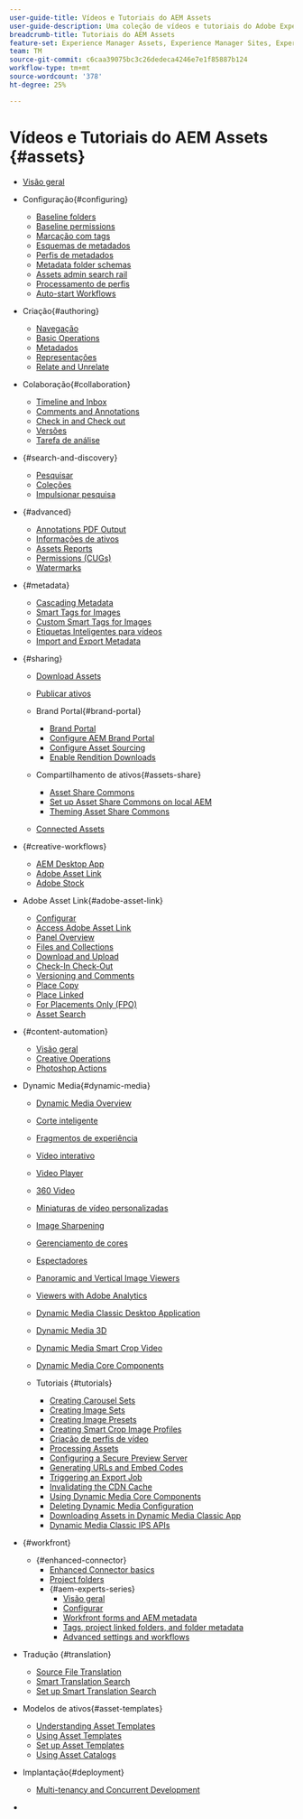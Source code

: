 ```yaml
---
user-guide-title: Vídeos e Tutoriais do AEM Assets
user-guide-description: Uma coleção de vídeos e tutoriais do Adobe Experience Manager Assets.
breadcrumb-title: Tutoriais do AEM Assets
feature-set: Experience Manager Assets, Experience Manager Sites, Experience Manager
team: TM
source-git-commit: c6caa39075bc3c26dedeca4246e7e1f85887b124
workflow-type: tm+mt
source-wordcount: '378'
ht-degree: 25%

---
```



# Vídeos e Tutoriais do AEM Assets {#assets}

+ [Visão geral](overview.md)

+ Configuração{#configuring}
   + [Baseline folders](configuring/baseline-folders.md)
   + [Baseline permissions](configuring/baseline-permissions.md)
   + [Marcação com tags](configuring/tagging.md)
   + [Esquemas de metadados](configuring/metadata-schemas.md)
   + [Perfis de metadados](configuring/metadata-profiles.md)
   + [Metadata folder schemas](configuring/metadata-folder-schemas.md)
   + [Assets admin search rail](configuring/assets-admin-search-rail.md)
   + [Processamento de perfis](configuring/processing-profiles.md)
   + [Auto-start Workflows](configuring/auto-start-workflows.md)

+ Criação{#authoring}
   + [Navegação](./authoring/navigation.md)
   + [Basic Operations](./authoring/basic-operations.md)
   + [Metadados](./authoring/metadata.md)
   + [Representações](./authoring/renditions.md)
   + [Relate and Unrelate](./authoring/relate-unrelate.md)

+ Colaboração{#collaboration}
   + [Timeline and Inbox](./collaboration/timeline-and-inbox.md)
   + [Comments and Annotations](./collaboration/comments-and-annotations.md)
   + [Check in and Check out](./collaboration/check-in-and-check-out.md)
   + [Versões](./collaboration/versions.md)
   + [Tarefa de análise](./collaboration/review-task.md)

+ {#search-and-discovery}
   + [Pesquisar](./search-and-discovery/search.md)
   + [Coleções](./search-and-discovery/collections.md)
   + [Impulsionar pesquisa](./search-and-discovery/search-boost.md)

+ {#advanced}
   + [Annotations PDF Output](./advanced/customizing-annotations-pdf-output.md)
   + [Informações de ativos ](./advanced/asset-insights-launch-tutorial.md)
   + [Assets Reports](./advanced/asset-reports.md)
   + [Permissions (CUGs)](./advanced/closed-user-groups.md)
   + [Watermarks](./advanced/watermarks.md)

+ {#metadata}
   + [Cascading Metadata](metadata/cascade-metadata-feature-video-use.md)
   + [Smart Tags for Images](metadata/image-smart-tags.md)
   + [Custom Smart Tags for Images](metadata/custom-smart-tags.md)
   + [Etiquetas Inteligentes para vídeos](metadata/video-smart-tags.md)
   + [Import and Export Metadata](metadata/metadata-import-export.md)

+ {#sharing}
   + [Download Assets](./sharing/download.md)
   + [Publicar ativos](./sharing/publish.md)

   + Brand Portal{#brand-portal}
      + [Brand Portal](./sharing/brand-portal.md)
      + [Configure AEM Brand Portal](brand-portal/configure.md)
      + [Configure Asset Sourcing](brand-portal/configure-asset-sourcing.md)
      + [Enable Rendition Downloads](brand-portal/enable-renditions-download.md)
   + Compartilhamento de ativos{#assets-share}
      + [Asset Share Commons](./sharing/asset-share-commons-user-experience-feature-video-understand.md)
      + [Set up Asset Share Commons on local AEM](./sharing/asset-share-commons-technical-video-setup.md)
      + [Theming Asset Share Commons](./sharing/asset-share-commons-feature-video-theming.md)
   + [Connected Assets](./sharing/connected-assets.md)


+ {#creative-workflows}
   + [AEM Desktop App](./creative-workflows/aem-desktop-app.md)
   + [Adobe Asset Link](./creative-workflows/adobe-asset-link.md)
   + [Adobe Stock](./creative-workflows/adobe-stock.md)

+ Adobe Asset Link{#adobe-asset-link}
   + [Configurar](./adobe-asset-link/setup.md)
   + [Access Adobe Asset Link](./adobe-asset-link/launch-adobe-asset-link.md)
   + [Panel Overview](./adobe-asset-link/panel-overview.md)
   + [Files and Collections](./adobe-asset-link/files-and-collections.md)
   + [Download and Upload](./adobe-asset-link/download-and-upload.md)
   + [Check-In Check-Out](./adobe-asset-link/check-in-check-out.md)
   + [Versioning and Comments](./adobe-asset-link/file-versioning-and-comments.md)
   + [Place Copy](./adobe-asset-link/place-copy.md)
   + [Place Linked](./adobe-asset-link/place-linked.md)
   + [For Placements Only (FPO)](./adobe-asset-link/for-placement-only.md)
   + [Asset Search](./adobe-asset-link/asset-search.md)

+ {#content-automation}
   + [Visão geral](./content-automation/overview.md)
   + [Creative Operations](./content-automation/creative-operations.md)
   + [Photoshop Actions](./content-automation/photoshop-actions.md)

+ Dynamic Media{#dynamic-media}
   + [Dynamic Media Overview](dynamic-media/dynamic-media-overview-feature-video-use.md)
   + [Corte inteligente](dynamic-media/smart-crop-feature-video-use.md)
   + [Fragmentos de experiência](dynamic-media/dynamic-media-experience-fragments-feature-video-use.md)
   + [Vídeo interativo](dynamic-media/dynamic-media-interactive-video-feature-video-use.md)
   + [Video Player](dynamic-media/dynamic-media-video-player-feature-video-use.md)
   + [360 Video](dynamic-media/dynamic-media-360-video-custom-thumbnail-feature-video-use.md)
   + [Miniaturas de vídeo personalizadas](dynamic-media/dynamic-media-video-thumbnails-feature-video-use.md)
   + [Image Sharpening](dynamic-media/dynamic-media-image-sharpening-feature-video-use.md)
   + [Gerenciamento de cores](dynamic-media/dynamic-media-color-management-technical-video-setup.md)
   + [Espectadores](dynamic-media/dynamic-media-viewer-feature-video-understand.md)
   + [Panoramic and Vertical Image Viewers](dynamic-media/panorama-vertical-image-viewer-feature-video-use.md)
   + [Viewers with Adobe Analytics](dynamic-media/dynamic-media-viewer-extension-use.md)
   + [Dynamic Media Classic Desktop Application](dynamic-media/dynamic-media-classic-desktop-application.md)
   + [Dynamic Media 3D](dynamic-media/dynamic-media-3d-feature-video.md)
   + [Dynamic Media Smart Crop Video](dynamic-media/dynamic-media-smart-crop-video.md)
   + [Dynamic Media Core Components](dynamic-media/dynamic-media-core-components.md)

   + Tutoriais {#tutorials}
      + [Creating Carousel Sets](dynamic-media/tutorials/creating-different-kinds-of-sets-with-aem-dynamic-media-carousel-sets.md)
      + [Creating Image Sets](dynamic-media/tutorials/creating-different-kinds-of-sets-with-aem-dynamic-media-image-sets.md)
      + [Creating Image Presets](dynamic-media/tutorials/creating-image-presets.md)
      + [Creating Smart Crop Image Profiles](dynamic-media/tutorials/creating-image-profile-smart-crop.md)
      + [Criação de perfis de vídeo](dynamic-media/tutorials/creating-video-profile-to-process-videos-in-dynamic-media.md)
      + [Processing Assets](dynamic-media/tutorials/how-to-run-dam-update-asset-workflow-on-an-asset-with-dynamic-media-enabled.md)
      + [Configuring a Secure Preview Server](dynamic-media/tutorials/adding-test-image-server-details-in-dynamic-media-for-secure-preview.md)
      + [Generating URLs and Embed Codes](dynamic-media/tutorials/how-to-generate-public-url-or-embed-code-for-an-asset.md)
      + [Triggering an Export Job](dynamic-media/tutorials/how-to-trigger-export-job-in-dynamic-media-during-submit-job-operation-parameter.md)
      + [Invalidating the CDN Cache](dynamic-media/tutorials/invalidating-the-cdn-cache-by-way-of-dynamic-media.md)
      + [Using Dynamic Media Core Components](dynamic-media/tutorials/using-dm-components-on-site-page.md)
      + [Deleting Dynamic Media Configuration](dynamic-media/tutorials/deleting-dynamic-media-configuration.md)
      + [Downloading Assets in Dynamic Media Classic App](dynamic-media/tutorials/how-to-download-asset-in-dynamic-media-classic-app.md)
      + [Dynamic Media Classic IPS APIs](dynamic-media/tutorials/introduction-to-dynamic-media-classic-ips-api.md)

+ {#workfront}
   + {#enhanced-connector}
      + [Enhanced Connector basics](./workfront/enhanced-connector/basics.md)
      + [Project folders](./workfront/enhanced-connector/project-folders.md)
      + {#aem-experts-series}
         + [Visão geral](./workfront/enhanced-connector/aem-experts-series/overview.md)
         + [Configurar](./workfront/enhanced-connector/aem-experts-series/setup.md)
         + [Workfront forms and AEM metadata](./workfront/enhanced-connector/aem-experts-series/custom-forms.md)
         + [Tags, project linked folders, and folder metadata](./workfront/enhanced-connector/aem-experts-series/aem-tags-project-linked-folders-and-folder-metadata.md)
         + [Advanced settings and workflows](./workfront/enhanced-connector/aem-experts-series/advanced-settings-and-workflows.md)

+ Tradução {#translation}
   + [Source File Translation](translation/source-file-translation-feature-video-use.md)
   + [Smart Translation Search](translation/smart-translation-search-feature-video-use.md)
   + [Set up Smart Translation Search](translation/smart-translation-search-technical-video-setup.md)

+ Modelos de ativos{#asset-templates}
   + [Understanding Asset Templates](asset-templates/asset-templates-tutorial-understand.md)
   + [Using Asset Templates](asset-templates/asset-templates-feature-video-use.md)
   + [Set up Asset Templates](asset-templates/asset-templates-technical-video-setup.md)
   + [Using Asset Catalogs](asset-templates/asset-catalog-template-feature-video-use.md)

+ Implantação{#deployment}
   + [Multi-tenancy and Concurrent Development](deployment/multitenancy-concurrent-article-understand.md)

+ [](https://experienceleague.adobe.com/docs/experience-manager-learn/assets-essentials/overview.html)
